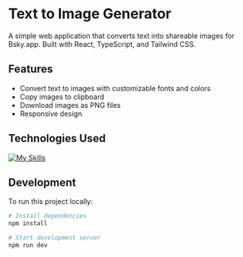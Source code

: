 
# Text to Image Generator

A simple web application that converts text into shareable images for Bsky.app. Built with React, TypeScript, and Tailwind CSS.

## Features

- Convert text to images with customizable fonts and colors
- Copy images to clipboard
- Download images as PNG files
- Responsive design

## Technologies Used
[![My Skills](https://skillicons.dev/icons?i=ts,vite,react,tailwind)]()

## Development

To run this project locally:

```sh
# Install dependencies
npm install

# Start development server
npm run dev
```
